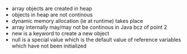 - array objects are created in heap
- objects in heap are not continous
- dynamic memory allocation (ie at runtime) takes place 
- array internally may/may not be continous in Java bcz of point 2
- new is a keyword to create a new object
- null is a special value which is the default value of reference variables which have not been initialized 